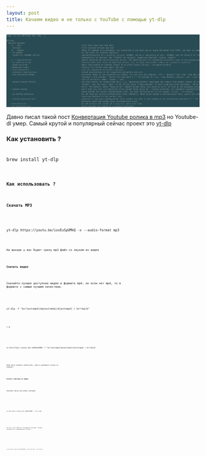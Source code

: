 ```yaml
---
layout: post
title: Качаем видео и не только с YouTube с помощью yt-dlp
---
```

![](https://raw.githubusercontent.com/tatarinovms/tatarinovms.github.io/master/images/posts/ytdlp/logo.png)

Давно писал такой пост [Конвертация Youtube ролика в mp3](https://blog.tatarinov.space/youtube2mp3/) но Youtube-dl умер. Самый крутой и популярный сейчас проект это [yt-dlp](https://github.com/yt-dlp/yt-dlp) 

### Как установить ?

<code>
brew install yt-dlp
<code>

### Как использовать ?

#### Скачать MP3

<code>
yt-dlp https://youtu.be/ioxEuSpUMkQ -x --audio-format mp3
<code>

На выходе у вас будет сразу mp3 файл cо звуком из видео

#### Скачать видео 

Скачайте лучшее доступное видео в формате mp4, но если нет mp4, то в формате с самым лучшим качеством. 

<code>
yt-dlp -f "bv*[ext=mp4]+ba[ext=m4a]/b[ext=mp4] / bv*+ba/b"
<code>

т.е 

<code>
yt-dlp https://youtu.be/_mFWtAo29MU -f "bv*[ext=mp4]+ba[ext=m4a]/b[ext=mp4] / bv*+ba/b"
<code>

Плей листы качаются аналогично, просто указываете ссылку на плейлист

#### Скачать субтитры из видео

Смотрим список доступных субтиров

<code>
yt-dlp https://youtu.be/_mFWtAo29MU --list-subs
<code>

так как у этого видео нет загруженных субтитров, скачаем автоматически сгенерированные субтитры:

<code>
yt-dlp https://youtu.be/_mFWtAo29MU --write-auto-subs --sub-langs ru
<code>

#### 